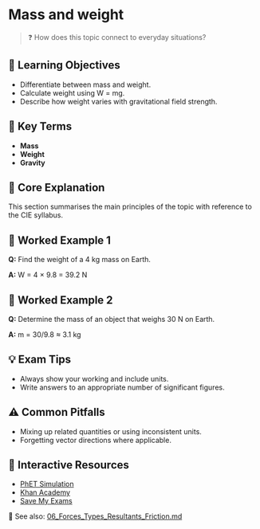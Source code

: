 # Mass and weight

> ❓ How does this topic connect to everyday situations?

<!--
Gamma Metadata:
Course: IGCSE Physics Year 10
Topic: Mass and weight
-->

## 🎯 Learning Objectives
- Differentiate between mass and weight.
- Calculate weight using W = mg.
- Describe how weight varies with gravitational field strength.

## 🔑 Key Terms
- **Mass**
- **Weight**
- **Gravity**

## 📘 Core Explanation
This section summarises the main principles of the topic with reference to the CIE syllabus.

## 🧮 Worked Example 1
**Q:** Find the weight of a 4 kg mass on Earth.

**A:** W = 4 × 9.8 = 39.2 N

## 🧮 Worked Example 2
**Q:** Determine the mass of an object that weighs 30 N on Earth.

**A:** m = 30/9.8 ≈ 3.1 kg

## 💡 Exam Tips
- Always show your working and include units.
- Write answers to an appropriate number of significant figures.

## ⚠️ Common Pitfalls
- Mixing up related quantities or using inconsistent units.
- Forgetting vector directions where applicable.

## 🔗 Interactive Resources
- [PhET Simulation](https://phet.colorado.edu/)
- [Khan Academy](https://www.khanacademy.org/science/physics)
- [Save My Exams](https://www.savemyexams.co.uk/)

📎 See also: [06_Forces_Types_Resultants_Friction.md](06_Forces_Types_Resultants_Friction.md)
